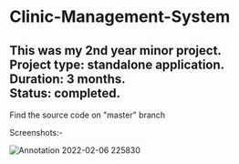# Clinic-Management-System
This was my 2nd year minor project.<br>
Project type: standalone application.<br>
Duration: 3 months.<br>
Status: completed.<br>
-------------------------------------
Find the source code on "master" branch<br>

Screenshots:- <br>

![Annotation 2022-02-06 225830](https://user-images.githubusercontent.com/98103024/152726007-fdd0ef8b-8ed0-4d36-8903-cc9176663911.png)
